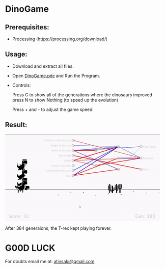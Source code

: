 # DinoGame

## Prerequisites:
* Processing (https://processing.org/download/)

## Usage:
* Download and extract all files.
* Open [DinoGame.pde](DinoGame.pde) and Run the Program.
* Controls: 

    Press G to show all of the generations where the dinosaurs improved press N to show Nothing (to speed up the evolution)
    
    Press + and - to adjust the game speed

## Result:
<p align="center">
<img src="https://github.com/crypto-code/DinoGame/blob/master/assets/dino.gif" align="middle" />   </p>
After 384 generaions, the T-rex kept playing forever.


# G00D LUCK

For doubts email me at:
atinsaki@gmail.com
